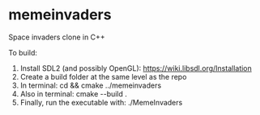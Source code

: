 # memeinvaders
Space invaders clone in C++

To build:

1. Install SDL2 (and possibly OpenGL): https://wiki.libsdl.org/Installation
2. Create a build folder at the same level as the repo
3. In terminal: cd <build-folder-path> && cmake ../memeinvaders
4. Also in terminal: cmake --build .
5. Finally, run the executable with: ./MemeInvaders
